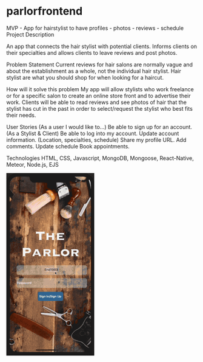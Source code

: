 # parlorfrontend

MVP - App for hairstylist to have profiles - photos - reviews - schedule
Project Description

An app that connects the hair stylist with potential clients. Informs clients on their specialties and allows clients to leave reviews and post photos. 

Problem Statement
Current reviews for hair salons are normally vague and about the establishment as a whole, not the individual hair stylist. Hair stylist are what you should shop for when looking for a haircut.

How will it solve this problem
My app will allow stylists who work freelance or for a specific salon to create an online store front and to advertise their work. Clients will be able to read reviews and see photos of hair that the stylist has cut in the past in order to select/request the stylist who best fits their needs. 

User Stories (As a user I would like to...)
Be able to sign up for an account. (As a Stylist & Client)
Be able to log into my account.
Update account information. (Location, specialties, schedule)
Share my profile URL.
Add comments.
Update schedule
Book appointments. 

Technologies
HTML, CSS, Javascript, MongoDB, Mongoose, React-Native, Meteor, Node.js, EJS

![](./TheParlorDemoGif.gif) 
